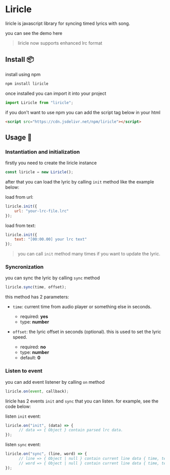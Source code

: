 # Liricle

liricle is javascript library for syncing timed lyrics with song. 

you can see the demo here

> liricle now supports enhanced lrc format

## Install 📦

install using npm

``` bash
npm install liricle
```

once installed you can import it into your project

``` javascript
import Liricle from "liricle";
```

if you don't want to use npm you can add the script tag below in your html

``` html
<script src="https://cdn.jsdelivr.net/npm/liricle"></script>
```

## Usage 🚀

### Instantiation and initialization

firstly you need to create the liricle instance

``` javascript
const liricle = new Liricle();
```

after that you can load the lyric by calling `init` method like the example below:

load from url:

```javascript
liricle.init({
    url: "your-lrc-file.lrc"
});
```

load from text:

```javascript
liricle.init({
    text: "[00:00.00] your lrc text"
});
```

> you can call `init` method many times if you want to update the lyric.  

### Syncronization

you can sync the lyric by calling `sync` method

``` javascript
liricle.sync(time, offset);
```

this method has 2 parameters:
- `time`: current time from audio player or something else in seconds.
  - required: **yes**
  - type: **number** 

- `offset`: the lyric offset in seconds (optional). this is used to set the lyric speed.
  - required: **no**
  - type: **number**
  - default: **0**

### Listen to event

you can add event listener by calling `on` method

``` javascript
liricle.on(event, callback);
```

liricle has 2 events `init` and `sync` that you can listen. for example, see the code below:

listen `init` event:

``` javascript
liricle.on("init", (data) => {
      // data => { Object } contain parsed lrc data.
});
```

listen `sync` event:

``` javascript
liricle.on("sync", (line, word) => {
      // line => { Object | null } contain current line data { time, text, index } or null
      // word => { Object | null } contain current line data { time, text, index } or null
});
```


